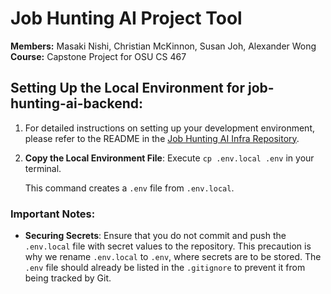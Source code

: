 # Job Hunting AI Project Tool

**Members:** Masaki Nishi, Christian McKinnon, Susan Joh, Alexander Wong  
**Course:** Capstone Project for OSU CS 467

## Setting Up the Local Environment for job-hunting-ai-backend:

1. For detailed instructions on setting up your development environment, please refer to the README in the [Job Hunting AI Infra Repository](https://github.com/MasakiNishi/job-hunting-ai-infra).

2. **Copy the Local Environment File**:
   Execute `cp .env.local .env` in your terminal.

   This command creates a `.env` file from `.env.local`.

### Important Notes:

- **Securing Secrets**: Ensure that you do not commit and push the `.env.local` file with secret values to the repository. This precaution is why we rename `.env.local` to `.env`, where secrets are to be stored. The `.env` file should already be listed in the `.gitignore` to prevent it from being tracked by Git.

